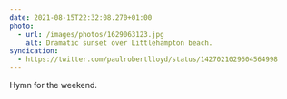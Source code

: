 ```yaml
---
date: 2021-08-15T22:32:08.270+01:00
photo:
  - url: /images/photos/1629063123.jpg
    alt: Dramatic sunset over Littlehampton beach.
syndication:
  - https://twitter.com/paulrobertlloyd/status/1427021029604564998
---
```

Hymn for the weekend.
